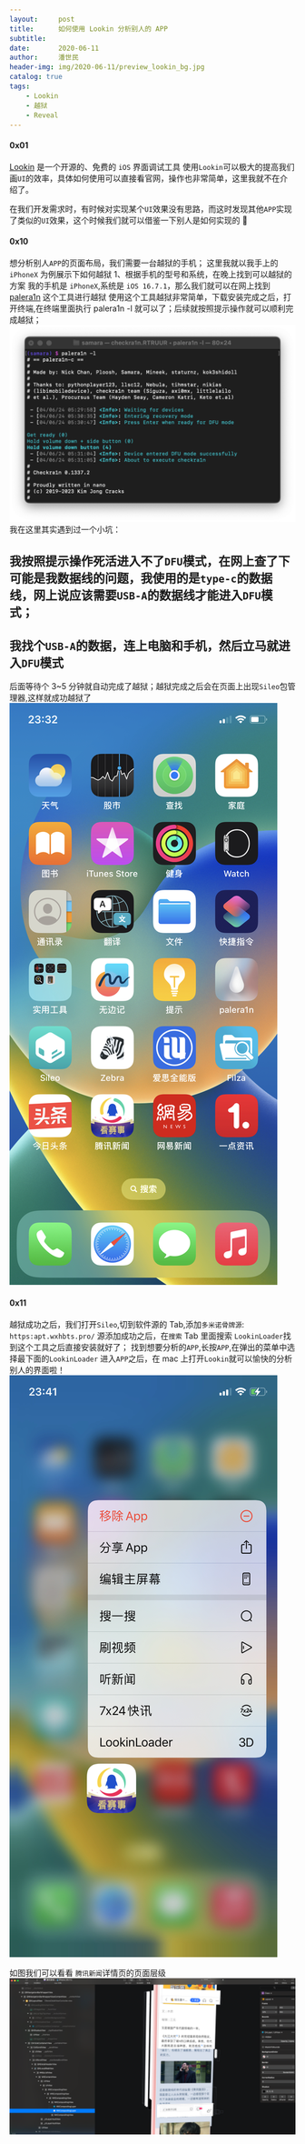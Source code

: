 ```yaml
---
layout:     post
title:      如何使用 Lookin 分析别人的 APP
subtitle: 
date:       2020-06-11
author:     潘世民
header-img: img/2020-06-11/preview_lookin_bg.jpg
catalog: true
tags:
    - Lookin
    - 越狱
    - Reveal
---
```


#### 0x01

[Lookin](https://lookin.work/) 是一个开源的、免费的 `iOS` 界面调试工具
使用`Lookin`可以极大的提高我们画`UI`的效率，具体如何使用可以直接看官网，操作也非常简单，这里我就不在介绍了。

在我们开发需求时，有时候对实现某个`UI`效果没有思路，而这时发现其他`APP`实现了类似的`UI`效果，这个时候我们就可以借鉴一下别人是如何实现的 🐶

#### 0x10
想分析别人`APP`的页面布局，我们需要一台越狱的手机；
这里我就以我手上的 `iPhoneX` 为例展示下如何越狱
1、根据手机的型号和系统，在晚上找到可以越狱的方案
我的手机是 `iPhoneX`,系统是 `iOS 16.7.1`，那么我们就可以在网上找到 [palera1n](https://palera.in/) 这个工具进行越狱
使用这个工具越狱非常简单，下载安装完成之后，打开终端,在终端里面执行 palera1n -l 就可以了；后续就按照提示操作就可以顺利完成越狱；
![越狱](/img/2020-06-11/palera1n_yueyue.png)
我在这里其实遇到过一个小坑：
## 我按照提示操作死活进入不了`DFU`模式，在网上查了下可能是我数据线的问题，我使用的是`type-c`的数据线，网上说应该需要`USB-A`的数据线才能进入`DFU`模式；
## 我找个`USB-A`的数据，连上电脑和手机，然后立马就进入`DFU`模式

后面等待个 3~5 分钟就自动完成了越狱；越狱完成之后会在页面上出现`Sileo`包管理器,这样就成功越狱了
![sileo](/img/2020-06-11/yueyu_sileo.jpeg)

#### 0x11
越狱成功之后，我们打开`Sileo`,切到软件源的 Tab,添加`多米诺骨牌源`: `https:apt.wxhbts.pro/`
源添加成功之后，在`搜索` Tab 里面搜索 `LookinLoader`找到这个工具之后直接安装就好了；
找到想要分析的`APP`,长按`APP`,在弹出的菜单中选择最下面的`LookinLoader` 进入`APP`之后，在 mac 上打开`Lookin`就可以愉快的分析别人的界面啦！
![lookinloader](/img/2020-06-11/yueyu_lookin_loader.jpeg) 


如图我们可以看看 `腾讯新闻`详情页的页面层级
![腾讯新闻](/img/2020-06-11/tx_xinwen_jiemian.jpg)







